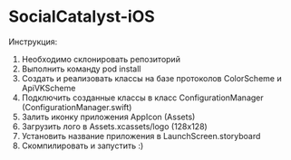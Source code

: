 # SocialCatalyst-iOS
Инструкция:
1) Необходимо склонировать репозиторий
2) Выполнить команду pod install
3) Создать и реализовать классы на базе протоколов ColorScheme и ApiVKScheme
4) Подключить созданные классы в класс ConfigurationManager (ConfigurationManager.swift)
5) Залить иконку приложения AppIcon (Assets)
6) Загрузить лого в Assets.xcassets/logo (128х128)
7) Установить название приложения в LaunchScreen.storyboard
8) Скомпилировать и запустить :)
